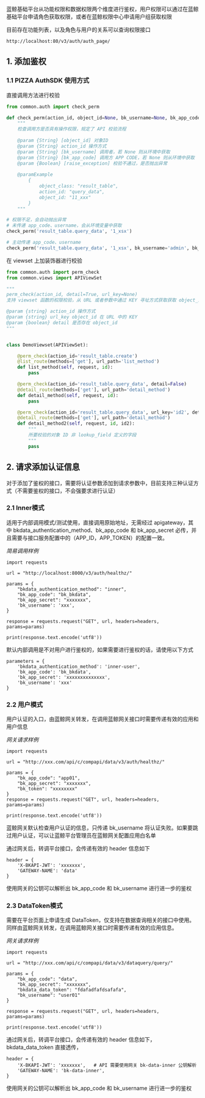 <!---
 Tencent is pleased to support the open source community by making BK-BASE 蓝鲸基础平台 available.
 Copyright (C) 2021 THL A29 Limited, a Tencent company.  All rights reserved.
 BK-BASE 蓝鲸基础平台 is licensed under the MIT License.
 License for BK-BASE 蓝鲸基础平台:
 --------------------------------------------------------------------
 Permission is hereby granted, free of charge, to any person obtaining a copy of this software and associated
 documentation files (the "Software"), to deal in the Software without restriction, including without limitation
 the rights to use, copy, modify, merge, publish, distribute, sublicense, and/or sell copies of the Software,
 and to permit persons to whom the Software is furnished to do so, subject to the following conditions:
 The above copyright notice and this permission notice shall be included in all copies or substantial
 portions of the Software.
 THE SOFTWARE IS PROVIDED "AS IS", WITHOUT WARRANTY OF ANY KIND, EXPRESS OR IMPLIED, INCLUDING BUT NOT
 LIMITED TO THE WARRANTIES OF MERCHANTABILITY, FITNESS FOR A PARTICULAR PURPOSE AND NONINFRINGEMENT. IN
 NO EVENT SHALL THE AUTHORS OR COPYRIGHT HOLDERS BE LIABLE FOR ANY CLAIM, DAMAGES OR OTHER LIABILITY,
 WHETHER IN AN ACTION OF CONTRACT, TORT OR OTHERWISE, ARISING FROM, OUT OF OR IN CONNECTION WITH THE
 SOFTWARE OR THE USE OR OTHER DEALINGS IN THE SOFTWARE.
-->

蓝鲸基础平台从功能权限和数据权限两个维度进行鉴权，用户权限可以通过在蓝鲸基础平台申请角色获取权限，或者在蓝鲸权限中心申请用户组获取权限

目前存在功能列表，以及角色与用户的关系可以查询权限接口

```
http://localhost:80/v3/auth/auth_page/
```

## 1. 添加鉴权

### 1.1 PIZZA AuthSDK 使用方式

直接调用方法进行校验

```python
from common.auth import check_perm

def check_perm(action_id, object_id=None, bk_username=None, bk_app_code=None, raise_exception=True):
    """
    检查调用方是否具有操作权限，规定了 API 校验流程
    
    @param {String} [object_id] 对象ID
    @param {String} action_id 操作方式
    @param {String} [bk_username] 调用者，若 None 则从环境中获取
    @param {String} [bk_app_code] 调用方 APP CODE，若 None 则从环境中获取
    @param {Boolean} [raise_exception] 校验不通过，是否抛出异常
    
    @paramExample
        {
            object_class: "result_table",
            action_id: "query_data",
            object_id: "11_xxx"
        }
    """

# 权限不足，会自动抛出异常
# 未传递 app_code、username，会从环境变量中获取
check_perm('result_table.query_data', '1_xsx')

# 主动传递 app_code、username
check_perm('result_table.query_data', '1_xsx', bk_username='admin', bk_app_code='data')
```

在 viewset 上加装饰器进行校验

```python
from common.auth import perm_check
from common.views import APIViewSet

"""
perm_check(action_id, detail=True, url_key=None)
支持 viewset 函数的权限校验，从 URL 或者参数中通过 KEY 寻址方式获取获取 object_id

@param {string} action_id 操作方式
@param {string} url_key object_id 在 URL 中的 KEY
@param {boolean} detail 是否存在 object_id
"""


class DemoViewset(APIViewSet):

    @perm_check(action_id='result_table.create')
    @list_route(methods=['get'], url_path='list_method')
    def list_method(self, request, id):
        pass

    @perm_check(action_id='result_table.query_data', detail=False)
    @detail_route(methods=['get'], url_path='detail_method')
    def detail_method(self, request, id):
        pass

    @perm_check(action_id='result_table.query_data', url_key='id2', detail=False)
    @detail_route(methods=['get'], url_path='detail_method')
    def detail_method2(self, request, id, id2):
        """
        所要校验的对象 ID 非 lookup_field 定义的字段
        """
        pass
```

## 2. 请求添加认证信息

对于添加了鉴权的接口，需要将认证参数添加到请求参数中，目前支持三种认证方式（不需要鉴权的接口，不会强要求进行认证）

### 2.1 Inner模式

适用于内部调用模式/测试使用，直接调用原始地址，无需经过 apigateway，其中 bkdata_authentication_method、bk_app_code 和 bk_app_secret 
必传，并且需要与接口服务配置中的（APP_ID，APP_TOKEN）的配置一致。

*简易调用样例*
```
import requests

url = "http://localhost:8000/v3/auth/healthz/"

params = {
    "bkdata_authentication_method": "inner",
    "bk_app_code": "bk_bkdata",
    "bk_app_secret": "xxxxxxx",
    'bk_username': 'xxx',
}

response = requests.request("GET", url, headers=headers, params=params)

print(response.text.encode('utf8'))
```

默认内部调用是不对用户进行鉴权的，如果需要进行鉴权的话，请使用以下方式

```
parameters = {
    'bkdata_authentication_method': 'inner-user',
    'bk_app_code': 'bk_bkdata',
    'bk_app_secret': 'xxxxxxxxxxxxxx',
    'bk_username': 'xxx'
}
```

### 2.2 用户模式

用户认证的入口，由蓝鲸网关转发，在调用蓝鲸网关接口时需要传递有效的应用和用户信息

*网关请求样例*
```
import requests

url = "http://xxx.com/api/c/compapi/data/v3/auth/healthz/"

params = {
    "bk_app_code": "app01",
    "bk_app_secret": "xxxxxxx",
    "bk_token": "xxxxxxxx"
}
response = requests.request("GET", url, headers=headers, params=params)

print(response.text.encode('utf8'))
```

蓝鲸网关默认检查用户认证的信息，只传递 bk_username 将认证失败。如果要跳过用户认证，可以让蓝鲸平台管理员在蓝鲸网关配置应用白名单


通过网关后，转调平台接口，会传递有效的 header 信息如下
```
header = {
    'X-BKAPI-JWT': 'xxxxxxx',
    'GATEWAY-NAME': 'data'
}
```

使用网关的公钥可以解析出 bk_app_code 和 bk_username 进行进一步的鉴权


### 2.3 DataToken模式

需要在平台页面上申请生成 DataToken，仅支持在数据查询相关的接口中使用。同样由蓝鲸网关转发，在调用蓝鲸网关接口时需要传递有效的应用信息。

*网关请求样例*
```
import requests

url = "http://xxx.com/api/c/compapi/data/v3/dataquery/query/"

params = {
    "bk_app_code": "data",
    "bk_app_secret": "xxxxxxx",
    "bkdata_data_token": "fdafadfafdsafafa",
    "bk_username": "user01"
}

response = requests.request("GET", url, headers=headers, params=params)

print(response.text.encode('utf8'))
```

通过网关后，转调平台接口，会传递有效的 header 信息如下，bkdata_data_token 直接透传，
```
header = {
    'X-BKAPI-JWT': 'xxxxxxx',   # API 需要使用网关 bk-data-inner 公钥解析
    'GATEWAY-NAME': 'bk-data-inner',
}
```

使用网关的公钥可以解析出 bk_app_code 和 bk_username 进行进一步的鉴权
